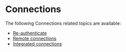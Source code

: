 [title]: # (Connections)
[tags]: # (connection)
[priority]: # (1)
# Connections

The following Connections related topics are available:

* [Re-authenticate](reauth.md)
* [Remote connections](remote-conn/index.md)
* [Integrated connections](integrated-conn/index.md)